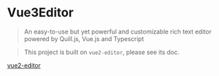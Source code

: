 # Vue3Editor

> An easy-to-use but yet powerful and customizable rich text editor powered by Quill.js, Vue.js and Typescript

> This project is built on `vue2-editor`, please see its doc.

[vue2-editor](https://github.com/davidroyer/vue2-editor)
